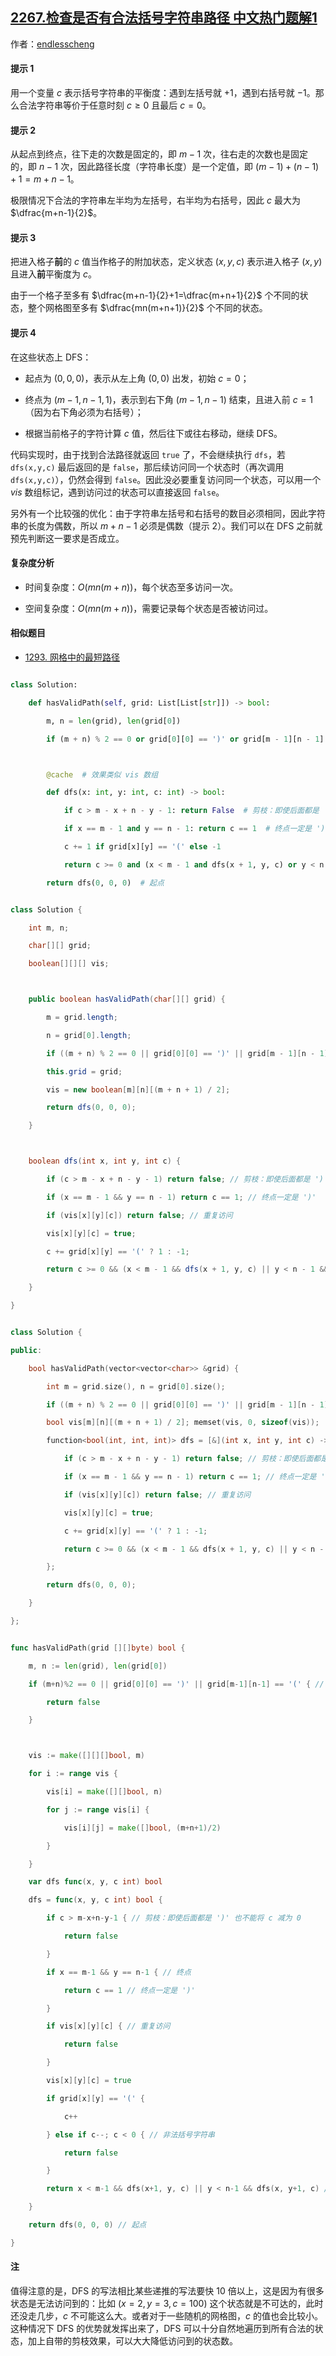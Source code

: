 ## [2267.检查是否有合法括号字符串路径 中文热门题解1](https://leetcode.cn/problems/check-if-there-is-a-valid-parentheses-string-path/solutions/100000/tian-jia-zhuang-tai-hou-dfscpythonjavago-f287)

作者：[endlesscheng](https://leetcode.cn/u/endlesscheng)

#### 提示 1

用一个变量 $c$ 表示括号字符串的平衡度：遇到左括号就 $+1$，遇到右括号就 $-1$。那么合法字符串等价于任意时刻 $c\ge 0$ 且最后 $c=0$。

#### 提示 2

从起点到终点，往下走的次数是固定的，即 $m-1$ 次，往右走的次数也是固定的，即 $n-1$ 次，因此路径长度（字符串长度）是一个定值，即 $(m-1)+(n-1)+1 = m+n-1$。

极限情况下合法的字符串左半均为左括号，右半均为右括号，因此 $c$ 最大为 $\dfrac{m+n-1}{2}$。

#### 提示 3

把进入格子**前**的 $c$ 值当作格子的附加状态，定义状态 $(x,y,c)$ 表示进入格子 $(x,y)$ 且进入**前**平衡度为 $c$。

由于一个格子至多有 $\dfrac{m+n-1}{2}+1=\dfrac{m+n+1}{2}$ 个不同的状态，整个网格图至多有 $\dfrac{mn(m+n+1)}{2}$ 个不同的状态。

#### 提示 4

在这些状态上 DFS：

- 起点为 $(0,0,0)$，表示从左上角 $(0,0)$ 出发，初始 $c=0$；
- 终点为 $(m-1,n-1,1)$，表示到右下角 $(m-1,n-1)$ 结束，且进入前 $c=1$（因为右下角必须为右括号）；
- 根据当前格子的字符计算 $c$ 值，然后往下或往右移动，继续 DFS。

代码实现时，由于找到合法路径就返回 `true` 了，不会继续执行 `dfs`，若 `dfs(x,y,c)` 最后返回的是 `false`，那后续访问同一个状态时（再次调用 `dfs(x,y,c)`），仍然会得到 `false`。因此没必要重复访问同一个状态，可以用一个 $\textit{vis}$ 数组标记，遇到访问过的状态可以直接返回 `false`。

另外有一个比较强的优化：由于字符串左括号和右括号的数目必须相同，因此字符串的长度为偶数，所以 $m+n-1$ 必须是偶数（提示 2）。我们可以在 DFS 之前就预先判断这一要求是否成立。

#### 复杂度分析

- 时间复杂度：$O(mn(m+n))$，每个状态至多访问一次。
- 空间复杂度：$O(mn(m+n))$，需要记录每个状态是否被访问过。

#### 相似题目

- [1293. 网格中的最短路径](https://leetcode.cn/problems/shortest-path-in-a-grid-with-obstacles-elimination/)

```Python [sol1-Python3]
class Solution:
    def hasValidPath(self, grid: List[List[str]]) -> bool:
        m, n = len(grid), len(grid[0])
        if (m + n) % 2 == 0 or grid[0][0] == ')' or grid[m - 1][n - 1] == '(': return False  # 剪枝

        @cache  # 效果类似 vis 数组
        def dfs(x: int, y: int, c: int) -> bool:
            if c > m - x + n - y - 1: return False  # 剪枝：即使后面都是 ')' 也不能将 c 减为 0
            if x == m - 1 and y == n - 1: return c == 1  # 终点一定是 ')'
            c += 1 if grid[x][y] == '(' else -1
            return c >= 0 and (x < m - 1 and dfs(x + 1, y, c) or y < n - 1 and dfs(x, y + 1, c))  # 往下或者往右
        return dfs(0, 0, 0)  # 起点
```

```java [sol1-Java]
class Solution {
    int m, n;
    char[][] grid;
    boolean[][][] vis;

    public boolean hasValidPath(char[][] grid) {
        m = grid.length;
        n = grid[0].length;
        if ((m + n) % 2 == 0 || grid[0][0] == ')' || grid[m - 1][n - 1] == '(') return false; // 剪枝
        this.grid = grid;
        vis = new boolean[m][n][(m + n + 1) / 2];
        return dfs(0, 0, 0);
    }

    boolean dfs(int x, int y, int c) {
        if (c > m - x + n - y - 1) return false; // 剪枝：即使后面都是 ')' 也不能将 c 减为 0
        if (x == m - 1 && y == n - 1) return c == 1; // 终点一定是 ')'
        if (vis[x][y][c]) return false; // 重复访问
        vis[x][y][c] = true;
        c += grid[x][y] == '(' ? 1 : -1;
        return c >= 0 && (x < m - 1 && dfs(x + 1, y, c) || y < n - 1 && dfs(x, y + 1, c)); // 往下或者往右
    }
}
```

```C++ [sol1-C++]
class Solution {
public:
    bool hasValidPath(vector<vector<char>> &grid) {
        int m = grid.size(), n = grid[0].size();
        if ((m + n) % 2 == 0 || grid[0][0] == ')' || grid[m - 1][n - 1] == '(') return false; // 剪枝
        bool vis[m][n][(m + n + 1) / 2]; memset(vis, 0, sizeof(vis));
        function<bool(int, int, int)> dfs = [&](int x, int y, int c) -> bool {
            if (c > m - x + n - y - 1) return false; // 剪枝：即使后面都是 ')' 也不能将 c 减为 0
            if (x == m - 1 && y == n - 1) return c == 1; // 终点一定是 ')'
            if (vis[x][y][c]) return false; // 重复访问
            vis[x][y][c] = true;
            c += grid[x][y] == '(' ? 1 : -1;
            return c >= 0 && (x < m - 1 && dfs(x + 1, y, c) || y < n - 1 && dfs(x, y + 1, c)); // 往下或者往右
        };
        return dfs(0, 0, 0);
    }
};
```

```go [sol1-Go]
func hasValidPath(grid [][]byte) bool {
	m, n := len(grid), len(grid[0])
	if (m+n)%2 == 0 || grid[0][0] == ')' || grid[m-1][n-1] == '(' { // 剪枝
		return false
	}

	vis := make([][][]bool, m)
	for i := range vis {
		vis[i] = make([][]bool, n)
		for j := range vis[i] {
			vis[i][j] = make([]bool, (m+n+1)/2)
		}
	}
	var dfs func(x, y, c int) bool
	dfs = func(x, y, c int) bool {
		if c > m-x+n-y-1 { // 剪枝：即使后面都是 ')' 也不能将 c 减为 0
			return false
		}
		if x == m-1 && y == n-1 { // 终点
			return c == 1 // 终点一定是 ')'
		}
		if vis[x][y][c] { // 重复访问
			return false
		}
		vis[x][y][c] = true
		if grid[x][y] == '(' {
			c++
		} else if c--; c < 0 { // 非法括号字符串
			return false
		}
		return x < m-1 && dfs(x+1, y, c) || y < n-1 && dfs(x, y+1, c) // 往下或者往右
	}
	return dfs(0, 0, 0) // 起点
}
```

#### 注

值得注意的是，DFS 的写法相比某些递推的写法要快 $10$ 倍以上，这是因为有很多状态是无法访问到的：比如 $(x=2,y=3,c=100)$ 这个状态就是不可达的，此时还没走几步，$c$ 不可能这么大。或者对于一些随机的网格图，$c$ 的值也会比较小。这种情况下 DFS 的优势就发挥出来了，DFS 可以十分自然地遍历到所有合法的状态，加上自带的剪枝效果，可以大大降低访问到的状态数。


